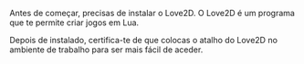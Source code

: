 
Antes de começar, precisas de instalar o Love2D. 
O Love2D é um programa que te permite criar jogos em Lua.

Depois de instalado, certifica-te de que colocas o atalho do Love2D no ambiente de trabalho para 
ser mais fácil de aceder.
